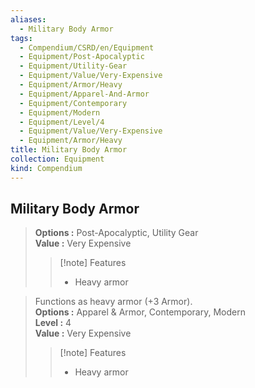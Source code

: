 ```yaml
---
aliases:
  - Military Body Armor
tags:
  - Compendium/CSRD/en/Equipment
  - Equipment/Post-Apocalyptic
  - Equipment/Utility-Gear
  - Equipment/Value/Very-Expensive
  - Equipment/Armor/Heavy
  - Equipment/Apparel-And-Armor
  - Equipment/Contemporary
  - Equipment/Modern
  - Equipment/Level/4
  - Equipment/Value/Very-Expensive
  - Equipment/Armor/Heavy
title: Military Body Armor
collection: Equipment
kind: Compendium
---
```

## Military Body Armor  
  
>  
> **Options :** Post-Apocalyptic, Utility Gear  
> **Value :** Very Expensive  
>>[!note] Features  
>> - Heavy armor  
  
>Functions as heavy armor (+3 Armor).  
> **Options :** Apparel & Armor, Contemporary, Modern  
> **Level :** 4  
> **Value :** Very Expensive  
>>[!note] Features  
>> - Heavy armor